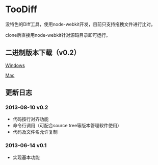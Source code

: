 TooDiff
=======

没特色的Diff工具，使用node-webkit开发，目前只支持拖拽文件进行比对。

clone后直接用node-webkit针对源码目录即可运行。


## 二进制版本下载（v0.2）

[Windows](http://url.cn/FtDkyp)

[Mac](http://url.cn/GMLDEN)


## 更新日志


### 2013-08-10 v0.2
- 代码按行对齐功能
- 命令行调用（可配合source tree等版本管理软件使用）
- 代码及文件名允许复制

### 2013-06-14 v0.1
- 实现基本功能